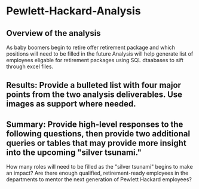 # Pewlett-Hackard-Analysis
## Overview of the analysis
As baby boomers begin to retire offer retirement package and which positions will need to be filled in the future
Analysis will help generate list of employees eligable for retirement packages using SQL dtaabases to sift through excel files.
## Results: Provide a bulleted list with four major points from the two analysis deliverables. Use images as support where needed.
## Summary: Provide high-level responses to the following questions, then provide two additional queries or tables that may provide more insight into the upcoming "silver tsunami."
How many roles will need to be filled as the "silver tsunami" begins to make an impact?
Are there enough qualified, retirement-ready employees  in the departments to mentor the next generation of Pewlett Hackard employees?